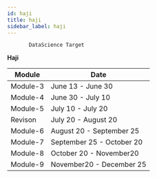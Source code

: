 ```yaml
---
id: haji
title: haji
sidebar_label: haji
---
```


           DataScience Target

**Haji**


Module | Date | 
---------|----------
 Module-3 | June 13 - June 30 
 Module-4 | June 30 - July 10 
 Module-5 | July 10 - July 20 
 Revison  | July 20 - August 20 
 Module-6 | August 20 - September 25 
 Module-7 | September 25 - October 20
 Module-8 | October 20 - November20 
 Module-9 | November20 - December 25




